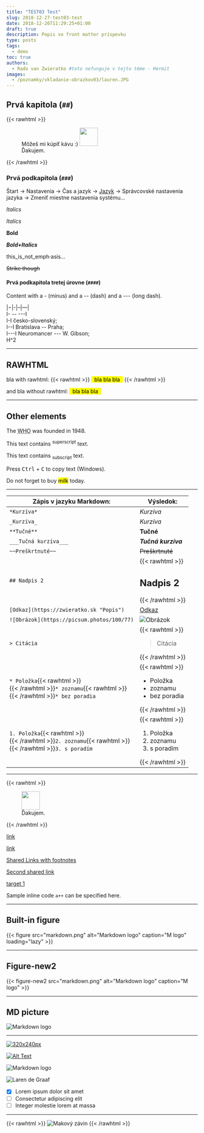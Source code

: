 ```yaml
---
title: "TEST03 Test"
slug: 2018-12-27-test03-test
date: 2018-12-26T11:29:25+01:00
draft: true
description: Popis vo front matter príspevku
type: posts
tags:
  - demo
toc: true
authors: 
  - Rado van Zwieratko #toto nefunguje v tejto téme - Hermit
images: 
  - /poznamky/vkladanie-obrazkov03/lauren.JPG
---
```


## Prvá kapitola (`##`)

{{< rawhtml >}}
  <figure class="left">Môžeš mi kúpiť kávu :)
  <a href="https://zwerimex.com/" title="Môžeš mi kúpiť kávu :)"><img src="coffe02.svg" width="48" loading="lazy" /></a>
  <figcaption>Ďakujem.</figcaption>
  </figure>
{{< /rawhtml >}}

### Prvá podkapitola (`###`)

Štart -> Nastavenia -> Čas a jazyk -> [Jazyk](ms-settings:regionlanguage-quickime) -> Správcovské nastavenia jazyka -> Zmeniť miestne nastavenia systému...

*Italics*
  
 _Italics_
  
 __Bold__
  
 ___Bold+Italics___
  
 this_is_not_emph·asis…
  
 ~~Strike·though~~

#### Prvá podkapitola tretej úrovne (`####`)
  
 Content with a - (minus) and a -- (dash) and a --- (long dash).
  
  |&minus;|-|–|—|\
  I- -- ---I\
  I-I česko-slovenský;\
  I--I Bratislava -- Praha;\
  I---I Neuromancer --- W. Gibson;  
  H^2

---

## RAWHTML

bla with rawhtml: 
{{< rawhtml >}}
<mark> &nbsp; bla bla bla &nbsp;</mark>
{{< /rawhtml >}}

and bla without rawhtml: 
<mark> &nbsp; bla bla bla &nbsp;</mark>

---

## Other elements

The <abbr title="World Health Organization">WHO</abbr> was founded in 1948.

This text contains <sup>superscript</sup> text.

This text contains <sub>subscript</sub> text.

Press <kbd>Ctrl</kbd> + <kbd>C</kbd> to copy text (Windows).

Do not forget to buy <mark>milk</mark> today.

---

Zápis v jazyku Markdown: | Výsledok:
---|---
`*Kurzíva*` | *Kurzíva*
`_Kurzíva_` | _Kurzíva_
`**Tučné**` | **Tučné**
`___Tučná kurzíva___` | ___Tučná kurzíva___
`~~Preškrtnuté~~` | ~~Preškrtnuté~~
`## Nadpis 2` | {{< rawhtml >}} <h2>Nadpis 2</h2> {{< /rawhtml >}}
`[Odkaz](https://zwieratko.sk "Popis")` | [Odkaz](https://zwieratko.sk "Popis")
`![Obrázok](https://picsum.photos/100/77)` | ![Obrázok](https://picsum.photos/100/77)
`> Citácia` | {{< rawhtml >}} <blockquote>Citácia</blockquote> {{< /rawhtml >}}
`* Položka`{{< rawhtml >}}<br>{{< /rawhtml >}}`* zoznamu`{{< rawhtml >}}<br>{{< /rawhtml >}}`* bez poradia` | {{< rawhtml >}} <ul><li>Položka</li><li>zoznamu</li><li>bez poradia</li></ul> {{< /rawhtml >}}
`1. Položka`{{< rawhtml >}}<br>{{< /rawhtml >}}`2. zoznamu`{{< rawhtml >}}<br>{{< /rawhtml >}}`3. s poradím` | {{< rawhtml >}} <ol><li>Položka</li><li>zoznamu</li><li>s poradím</li></ol> {{< /rawhtml >}}


---

{{< rawhtml >}}
  <figure class="right">
  <a href="https://zwerimex.com/" title="Môžeš mi kúpiť kávu :)"><img src="coffe02.svg" width="48" loading="lazy" /></a>
  <figcaption>Ďakujem.</figcaption>
  </figure>
{{< /rawhtml >}}
  
 [link](https://picsum.photos/1024/768/?random)
  
 [link](http://link/path/to/target "TITLE ON LINK")
  
 [Shared Links with footnotes][target 1]
  
 [Second shared link][target 1]
  
 [target 1]
  
 [target 1]: http://footnote.com
  
 Sample inline code `a++` can be specified here.
 
 ---
 
 ## Built-in figure
 
{{< figure src="markdown.png" alt="Markdown logo" caption="M logo" loading="lazy" >}}

---

## Figure-new2

{{< figure-new2 src="markdown.png" alt="Markdown logo" caption="M logo" >}}

---

## MD picture

![Markdown logo](markdown.png "M logo")

---

[![320x240px](https://via.placeholder.com/320x240 "Some tooltip")](/poznamky)

[![Alt Text](UEFI.jpg "Optional Tooltip")](https://zwerimex.com/)

![Markdown logo](markdown.png)

![Laren de Graaf](lauren.JPG "Krásavica")

- [x]  Lorem ipsum dolor sit amet
- [ ] Consectetur adipiscing elit
- [ ] Integer molestie lorem at massa

---

{{< rawhtml >}}
  <picture width="960" height="960">
      <source srcset="img/makovy-zavin-960px.avif" type="image/avif" />
      <source srcset="img/makovy-zavin-960px.webp" type="image/webp" />
      <source src="makovy-zavin-960px.jpg" type="image/jpeg" />
      <img src="https://picsum.photos/960" alt="Makový závin" loading="lazy" />
  </picture>
{{< /rawhtml >}}
